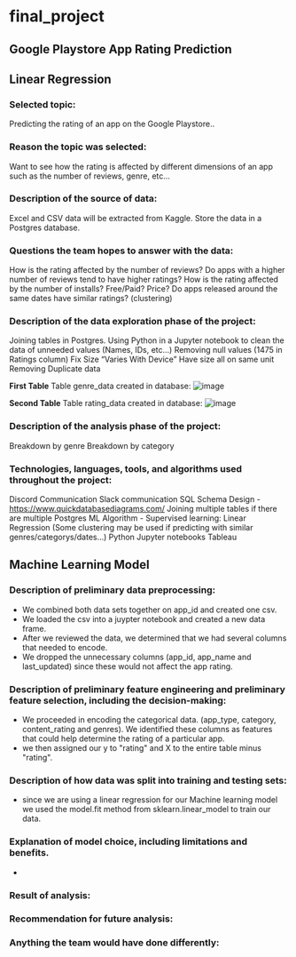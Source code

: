 # final_project

## Google Playstore App Rating Prediction


## Linear Regression
###  Selected topic:
Predicting the rating of an app on the Google Playstore..
###  Reason the topic was selected:
Want to see how the rating is affected by different dimensions of an app such as the number of reviews, genre, etc…
###  Description of the source of data:
Excel and CSV data will be extracted from Kaggle.
Store the data in a Postgres database.
### Questions the team hopes to answer with the data:
How is the rating affected by the number of reviews?
Do apps with a higher number of reviews tend to have higher ratings?
How is the rating affected by the number of installs?
Free/Paid? Price? 
Do apps released around the same dates have similar ratings? (clustering)
### Description of the data exploration phase of the project:
Joining tables in Postgres.
Using Python in a Jupyter notebook to clean the data of unneeded values (Names, IDs, etc…)
Removing null values (1475 in Ratings column)
Fix Size “Varies With Device”
Have size all on same unit
Removing Duplicate data

**First Table**
Table genre_data created in database:
![image](https://user-images.githubusercontent.com/96017493/170596067-1087d67e-5fb7-4358-90ff-b5dd80a74905.png)

**Second Table**
Table rating_data created in database:
![image](https://user-images.githubusercontent.com/96017493/170605797-92e48a22-67d6-4551-b80c-ad871c611ffd.png)


### Description of the analysis phase of the project:
Breakdown by genre
Breakdown by category
### Technologies, languages, tools, and algorithms used throughout the project:
Discord Communication
Slack communication
SQL Schema Design - https://www.quickdatabasediagrams.com/
Joining multiple tables if there are multiple
Postgres
ML Algorithm - Supervised learning: Linear Regression (Some clustering may be used if predicting with similar genres/categorys/dates…)
Python
Jupyter notebooks
Tableau

## Machine Learning Model
### Description of preliminary data preprocessing:
  - We combined both data sets together on app_id and created one csv.
  - We loaded the csv into a juypter notebook and created a new data frame. 
  - After we reviewed the data, we determined that we had several columns that needed to encode. 
  - We dropped the unnecessary columns (app_id, app_name and last_updated) since these would not affect the app rating.  
### Description of preliminary feature engineering and preliminary feature selection, including the decision-making:
  - We proceeded in encoding the categorical data. (app_type, category, content_rating and genres).  We identified these columns as features that could help determine the rating of a particular app.
  - we then assigned our y to "rating" and X to the entire table minus "rating". 
### Description of how data was split into training and testing sets:
  - since we are using a linear regression for our Machine learning model we used the model.fit method from sklearn.linear_model to train our data.  
### Explanation of model choice, including limitations and benefits.

  - 


### Result of analysis:
### Recommendation for future analysis:
### Anything the team would have done differently:


